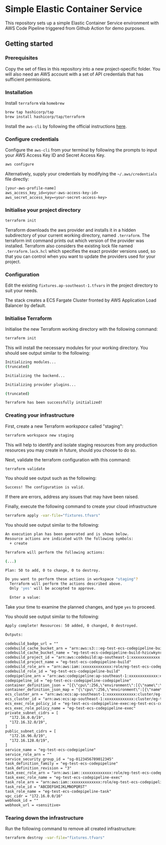 # Simple Elastic Container Service

This repository sets up a simple Elastic Container Service environment with AWS Code Pipeline triggered from Github Action for demo purposes.

## Getting started

### Prerequisites

Copy the set of files in this repository into a new project-specific folder. You will also need an AWS account with a set of API credentials that has sufficient permissions.

### Installation

Install `terraform` via `homebrew`

```zsh
brew tap hashicorp/tap
brew install hashicorp/tap/terraform
```

Install the `aws-cli` by following the official instructions [here](https://docs.aws.amazon.com/cli/latest/userguide/getting-started-install.html).

### Configure credentials

Configure the `aws-cli` from your terminal by following the prompts to input your AWS Access Key ID and Secret Access Key.

```zsh
aws configure
```

Alternatively, supply your credentials by modifying the `~/.aws/credentials` file directly:

```txt
[your-aws-profile-name]
aws_access_key_id=<your-aws-access-key-id>
aws_secret_access_key=<your-secret-access-key>
```

### Initialise your project directory

```zsh
terraform init
```

Terraform downloads the aws provider and installs it in a hidden subdirectory of your current working directory, named `.terraform`. The terraform init command prints out which version of the provider was installed. Terraform also considers the existing lock file named `.terraform.lock.hcl` which specifies the exact provider versions used, so that you can control when you want to update the providers used for your project.

### Configuration

Edit the existing `fixtures.ap-southeast-1.tfvars` in the project directory to suit your needs.

The stack creates a ECS Fargate Cluster fronted by AWS Application Load Balancer by default.

### Initialise Terraform

Initialise the new Terraform working directory with the following command:

```zsh
terraform init
```

This will install the necessary modules for your working directory. You should see output similar to the following:

```zsh
Initializing modules...
(truncated)

Initializing the backend...

Initializing provider plugins...

(truncated)

Terraform has been successfully initialized!
```

### Creating your infrastructure

First, create a new Terraform *workspace* called "staging":

```zsh
terraform workspace new staging
```

This will help to identify and isolate staging resources from any production resources you may create in future, should you choose to do so.

Next, validate the terraform configuration with this command:

```zsh
terraform validate
```

You should see output such as the following:

```zsh
Success! The configuration is valid.
```

If there are errors, address any issues that may have been raised.

Finally, execute the following command to create your cloud infrastructure

```zsh
terraform apply -var-file="fixtures.tfvars"
```

You should see output similar to the following:

```zsh
An execution plan has been generated and is shown below.
Resource actions are indicated with the following symbols:
  + create

Terraform will perform the following actions:

(...)

Plan: 50 to add, 0 to change, 0 to destroy.

Do you want to perform these actions in workspace "staging"?
  Terraform will perform the actions described above.
  Only 'yes' will be accepted to approve.

  Enter a value:
```

Take your time to examine the planned changes, and type `yes` to proceed.

You should see output similar to the following:

```txt
Apply complete! Resources: 50 added, 0 changed, 0 destroyed.

Outputs:

codebuild_badge_url = ""
codebuild_cache_bucket_arn = "arn:aws:s3:::eg-test-ecs-codepipeline-build-yyyyyyyyyyyy"
codebuild_cache_bucket_name = "eg-test-ecs-codepipeline-build-hzicwkynrdwd"
codebuild_project_id = "arn:aws:codebuild:ap-southeast-1:xxxxxxxxxxxxx:project/eg-test-ecs-codepipeline-build"
codebuild_project_name = "eg-test-ecs-codepipeline-build"
codebuild_role_arn = "arn:aws:iam::xxxxxxxxxxxxx:role/eg-test-ecs-codepipeline-build"
codebuild_role_id = "eg-test-ecs-codepipeline-build"
codepipeline_arn = "arn:aws:codepipeline:ap-southeast-1:xxxxxxxxxxxxx:eg-test-ecs-codepipeline-codepipeline"
codepipeline_id = "eg-test-ecs-codepipeline-codepipeline"
container_definition_json = "[{\"cpu\":256,\"environment\":[{\"name\":\"false_boolean_var\",\"value\":\"false\"},{\"name\":\"integer_var\",\"value\":\"42\"},{\"name\":\"string_var\",\"value\":\"I am a string\"},{\"name\":\"true_boolean_var\",\"value\":\"true\"}],\"essential\":true,\"image\":\"cloudposse/geodesic\",\"memory\":256,\"memoryReservation\":128,\"mountPoints\":[],\"name\":\"geodesic\",\"portMappings\":[{\"containerPort\":80,\"hostPort\":80,\"protocol\":\"tcp\"},{\"containerPort\":443,\"hostPort\":443,\"protocol\":\"udp\"}],\"readonlyRootFilesystem\":false,\"volumesFrom\":[]}]"
container_definition_json_map = "{\"cpu\":256,\"environment\":[{\"name\":\"false_boolean_var\",\"value\":\"false\"},{\"name\":\"integer_var\",\"value\":\"42\"},{\"name\":\"string_var\",\"value\":\"I am a string\"},{\"name\":\"true_boolean_var\",\"value\":\"true\"}],\"essential\":true,\"image\":\"cloudposse/geodesic\",\"memory\":256,\"memoryReservation\":128,\"mountPoints\":[],\"name\":\"geodesic\",\"portMappings\":[{\"containerPort\":80,\"hostPort\":80,\"protocol\":\"tcp\"},{\"containerPort\":443,\"hostPort\":443,\"protocol\":\"udp\"}],\"readonlyRootFilesystem\":false,\"volumesFrom\":[]}"
ecs_cluster_arn = "arn:aws:ecs:ap-southeast-1:xxxxxxxxxxxxx:cluster/eg-test-ecs-codepipeline"
ecs_cluster_id = "arn:aws:ecs:ap-southeast-1:xxxxxxxxxxxxx:cluster/eg-test-ecs-codepipeline"
ecs_exec_role_policy_id = "eg-test-ecs-codepipeline-exec:eg-test-ecs-codepipeline-exec"
ecs_exec_role_policy_name = "eg-test-ecs-codepipeline-exec"
private_subnet_cidrs = [
  "172.16.0.0/19",
  "172.16.32.0/19",
]
public_subnet_cidrs = [
  "172.16.96.0/19",
  "172.16.128.0/19",
]
service_name = "eg-test-ecs-codepipeline"
service_role_arn = ""
service_security_group_id = "sg-0123456789012345"
task_definition_family = "eg-test-ecs-codepipeline"
task_definition_revision = "3"
task_exec_role_arn = "arn:aws:iam::xxxxxxxxxxxxx:role/eg-test-ecs-codepipeline-exec"
task_exec_role_name = "eg-test-ecs-codepipeline-exec"
task_role_arn = "arn:aws:iam::xxxxxxxxxxxxx:role/eg-test-ecs-codepipeline-task"
task_role_id = "ABCDEFGHIJKLMNOPQRST"
task_role_name = "eg-test-ecs-codepipeline-task"
vpc_cidr = "172.16.0.0/16"
webhook_id = ""
webhook_url = <sensitive>
```

### Tearing down the infrastructure

Run the following command to remove all created infrastructure:

```zsh
terraform destroy -var-file="fixtures.tfvars"
```
